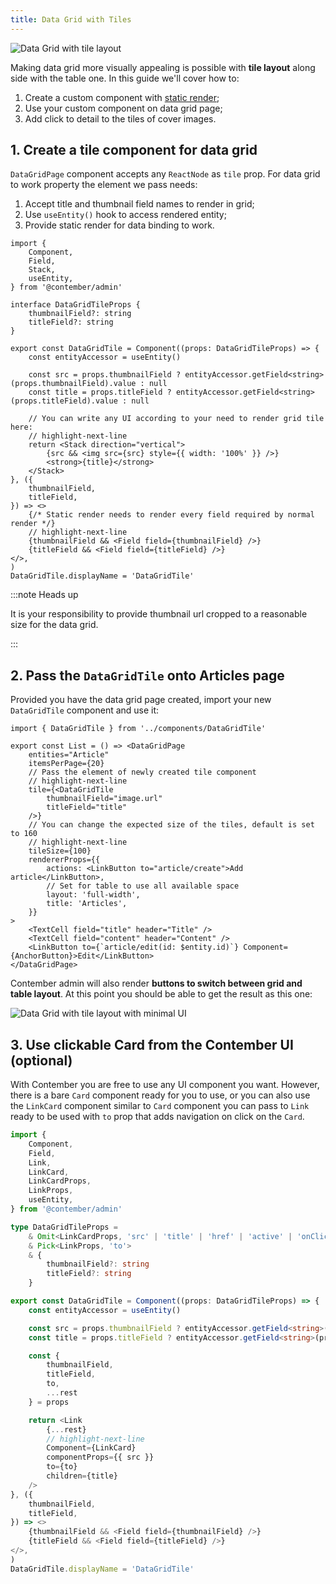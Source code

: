 ```yaml
---
title: Data Grid with Tiles
---
```


![Data Grid with tile layout](/assets/articles-tiles-grid-example.png)

Making data grid more visually appealing is possible with **tile layout** along side with the table one. In this guide we'll cover how to:

1. Create a custom component with [static render](/reference/admin/data-binding/overview);
2. Use your custom component on data grid page;
3. Add click to detail to the tiles of cover images.

## 1. Create a tile component for data grid

`DataGridPage` component accepts any `ReactNode` as `tile` prop. For data grid to work property the element we pass needs:

1. Accept title and thumbnail field names to render in grid;
2. Use `useEntity()` hook to access rendered entity;
3. Provide static render for data binding to work.

```tsx title="admin/components/DataGridTile.tsx"
import {
	Component,
	Field,
	Stack,
	useEntity,
} from '@contember/admin'

interface DataGridTileProps {
	thumbnailField?: string
	titleField?: string
}

export const DataGridTile = Component((props: DataGridTileProps) => {
	const entityAccessor = useEntity()

	const src = props.thumbnailField ? entityAccessor.getField<string>(props.thumbnailField).value : null
	const title = props.titleField ? entityAccessor.getField<string>(props.titleField).value : null

	// You can write any UI according to your need to render grid tile here:
	// highlight-next-line
	return <Stack direction="vertical">
		{src && <img src={src} style={{ width: '100%' }} />}
		<strong>{title}</strong>
	</Stack>
}, ({
	thumbnailField,
	titleField,
}) => <>
	{/* Static render needs to render every field required by normal render */}
	// highlight-next-line
	{thumbnailField && <Field field={thumbnailField} />}
	{titleField && <Field field={titleField} />}
</>,
)
DataGridTile.displayName = 'DataGridTile'
```

:::note Heads up

It is your responsibility to provide thumbnail url cropped to a reasonable size for the data grid.

:::

## 2. Pass the `DataGridTile` onto Articles page

Provided you have the data grid page created, import your new `DataGridTile` component and use it:

```tsx tsx title="admin/pages/articles.tsx"
import { DataGridTile } from '../components/DataGridTile'

export const List = () => <DataGridPage
	entities="Article"
	itemsPerPage={20}
	// Pass the element of newly created tile component
	// highlight-next-line
	tile={<DataGridTile
		thumbnailField="image.url"
		titleField="title"
	/>}
	// You can change the expected size of the tiles, default is set to 160
	// highlight-next-line
	tileSize={100}
	rendererProps={{
		actions: <LinkButton to="article/create">Add article</LinkButton>,
		// Set for table to use all available space
		layout: 'full-width',
		title: 'Articles',
	}}
>
	<TextCell field="title" header="Title" />
	<TextCell field="content" header="Content" />
	<LinkButton to={`article/edit(id: $entity.id)`} Component={AnchorButton}>Edit</LinkButton>
</DataGridPage>
```

Contember admin will also render **buttons to switch between grid and table layout**. At this point you should be able to get the result as this one:

![Data Grid with tile layout with minimal UI](/assets/articles-tiles-grid-no-ui.png)

## 3. Use clickable Card from the Contember UI (optional)

With Contember you are free to use any UI component you want. However, there is a bare `Card` component ready for you to use, or you can also use the `LinkCard` component similar to `Card` component you can pass to `Link` ready to be used with `to` prop that adds navigation on click on the `Card`.

```typescript
import {
	Component,
	Field,
	Link,
	LinkCard,
	LinkCardProps,
	LinkProps,
	useEntity,
} from '@contember/admin'

type DataGridTileProps =
	& Omit<LinkCardProps, 'src' | 'title' | 'href' | 'active' | 'onClick'>
	& Pick<LinkProps, 'to'>
	& {
		thumbnailField?: string
		titleField?: string
	}

export const DataGridTile = Component((props: DataGridTileProps) => {
	const entityAccessor = useEntity()

	const src = props.thumbnailField ? entityAccessor.getField<string>(props.thumbnailField).value : null
	const title = props.titleField ? entityAccessor.getField<string>(props.titleField).value : null

	const {
		thumbnailField,
		titleField,
		to,
		...rest
	} = props

	return <Link
		{...rest}
		// highlight-next-line
		Component={LinkCard}
		componentProps={{ src }}
		to={to}
		children={title}
	/>
}, ({
	thumbnailField,
	titleField,
}) => <>
	{thumbnailField && <Field field={thumbnailField} />}
	{titleField && <Field field={titleField} />}
</>,
)
DataGridTile.displayName = 'DataGridTile'

```
